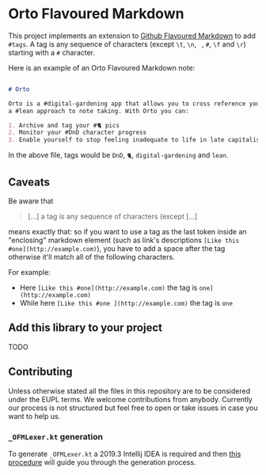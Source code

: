 # Orto Flavoured Markdown

This project implements an extension to [Github Flavoured Markdown](https://github.github.com/gfm/) to add `#tags`. A tag is any sequence of characters (except `\t`, `\n`, ` `, `#`, `\f` and `\r`) starting with a `#` character.

Here is an example of an Orto Flavoured Markdown note:


```markdown

# Orto

Orto is a #digital-gardening app that allows you to cross reference your thoughts with
a #lean approach to note taking. With Orto you can:

1. Archive and tag your #🐈 pics
2. Monitor your #DnD character progress
3. Enable yourself to stop feeling inadequate to life in late capitalism

```

In the above file, tags would be `DnD`, `🐈`, `digital-gardening` and `lean`.

## Caveats

Be aware that

> [...] a tag is any sequence of characters (except [...]

means exactly that: so if you want to use a tag as the last token inside an "enclosing" markdown element (such as link's descriptions `[Like this #one](http://example.com)`), you have to add a space after the tag otherwise it'll match all of the following characters.

For example:

- Here `[Like this #one](http://example.com)` the tag is `one](http://example.com)`
- While here `[Like this #one ](http://example.com)` the tag is `one`

## Add this library to your project

TODO

## Contributing

Unless otherwise stated all the files in this repository are to be considered under the EUPL terms. We welcome contributions from anybody. Currently our process is not structured but feel free to open or take issues in case you want to help us.


### `_OFMLexer.kt` generation

To generate `_OFMLexer.kt` a 2019.3 Intellij IDEA is required and then [this procedure](https://github.com/JetBrains/markdown#development-gotchas) will guide you through the generation process.
